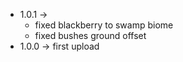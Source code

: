 * 1.0.1 -> 
    * fixed blackberry to swamp biome
    * fixed bushes ground offset
* 1.0.0 -> first upload
